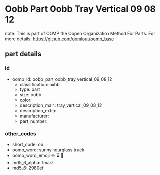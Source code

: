 # Oobb Part Oobb Tray Vertical 09 08 12  

note: This is part of OOMP the Oopen Organization Method For Parts. For more details: https://github.com/oomlout/oomp_base

##  part details





### id
* oomp_id: oobb_part_oobb_tray_vertical_09_08_12
  * classification: oobb
  * type: part
  * size: oobb
  * color: 
  * description_main: tray_vertical_09_08_12
  * description_extra: 
  * manufacturer: 
  * part_number: 

### other_codes
* short_code: ob
* oomp_word: sunny hourglass truck
* oomp_word_emoji :sunny: :hourglass: :truck:
* md5_6_alpha: 1mar3
* md5_6: 2980ef